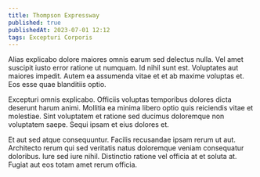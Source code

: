 ```yaml
---
title: Thompson Expressway
published: true
publishedAt: 2023-07-01 12:12
tags: Excepturi Corporis
---
```


Alias explicabo dolore maiores omnis earum sed delectus nulla. Vel amet suscipit iusto error ratione ut numquam. Id nihil sunt est. Voluptates aut maiores impedit. Autem ea assumenda vitae et et ab maxime voluptas et. Eos esse quae blanditiis optio.

Excepturi omnis explicabo. Officiis voluptas temporibus dolores dicta deserunt harum animi. Mollitia ea minima libero optio quis reiciendis vitae et molestiae. Sint voluptatem et ratione sed ducimus doloremque non voluptatem saepe. Sequi ipsam et eius dolores et.

Et aut sed atque consequuntur. Facilis recusandae ipsam rerum ut aut. Architecto rerum qui sed veritatis natus doloremque veniam consequatur doloribus. Iure sed iure nihil. Distinctio ratione vel officia at et soluta at. Fugiat aut eos totam amet rerum officia.